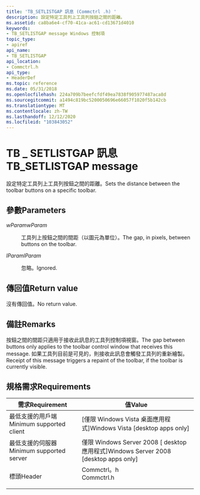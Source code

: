 ```yaml
---
title: 'TB_SETLISTGAP 訊息 (Commctrl .h) '
description: 設定特定工具列上工具列按鈕之間的距離。
ms.assetid: ca8ba6e4-cf70-41ca-ac61-cd13671d4010
keywords:
- TB_SETLISTGAP message Windows 控制項
topic_type:
- apiref
api_name:
- TB_SETLISTGAP
api_location:
- Commctrl.h
api_type:
- HeaderDef
ms.topic: reference
ms.date: 05/31/2018
ms.openlocfilehash: 224a709b7beefcfdf49ea7838f905977487aca8d
ms.sourcegitcommit: a1494c819bc5200050696e66057f1020f5b142cb
ms.translationtype: MT
ms.contentlocale: zh-TW
ms.lasthandoff: 12/12/2020
ms.locfileid: "103843052"
---
```

# <a name="tb_setlistgap-message"></a><span data-ttu-id="bccdc-104">TB \_ SETLISTGAP 訊息</span><span class="sxs-lookup"><span data-stu-id="bccdc-104">TB\_SETLISTGAP message</span></span>

<span data-ttu-id="bccdc-105">設定特定工具列上工具列按鈕之間的距離。</span><span class="sxs-lookup"><span data-stu-id="bccdc-105">Sets the distance between the toolbar buttons on a specific toolbar.</span></span>

## <a name="parameters"></a><span data-ttu-id="bccdc-106">參數</span><span class="sxs-lookup"><span data-stu-id="bccdc-106">Parameters</span></span>

<dl> <dt>

<span data-ttu-id="bccdc-107">*wParam*</span><span class="sxs-lookup"><span data-stu-id="bccdc-107">*wParam*</span></span> 
</dt> <dd>

<span data-ttu-id="bccdc-108">工具列上按鈕之間的間距（以圖元為單位）。</span><span class="sxs-lookup"><span data-stu-id="bccdc-108">The gap, in pixels, between buttons on the toolbar.</span></span>

</dd> <dt>

<span data-ttu-id="bccdc-109">*lParam*</span><span class="sxs-lookup"><span data-stu-id="bccdc-109">*lParam*</span></span> 
</dt> <dd>

<span data-ttu-id="bccdc-110">忽略。</span><span class="sxs-lookup"><span data-stu-id="bccdc-110">Ignored.</span></span>

</dd> </dl>

## <a name="return-value"></a><span data-ttu-id="bccdc-111">傳回值</span><span class="sxs-lookup"><span data-stu-id="bccdc-111">Return value</span></span>

<span data-ttu-id="bccdc-112">沒有傳回值。</span><span class="sxs-lookup"><span data-stu-id="bccdc-112">No return value.</span></span>

## <a name="remarks"></a><span data-ttu-id="bccdc-113">備註</span><span class="sxs-lookup"><span data-stu-id="bccdc-113">Remarks</span></span>

<span data-ttu-id="bccdc-114">按鈕之間的間距只適用于接收此訊息的工具列控制項視窗。</span><span class="sxs-lookup"><span data-stu-id="bccdc-114">The gap between buttons only applies to the toolbar control window that receives this message.</span></span> <span data-ttu-id="bccdc-115">如果工具列目前是可見的，則接收此訊息會觸發工具列的重新繪製。</span><span class="sxs-lookup"><span data-stu-id="bccdc-115">Receipt of this message triggers a repaint of the toolbar, if the toolbar is currently visible.</span></span>

## <a name="requirements"></a><span data-ttu-id="bccdc-116">規格需求</span><span class="sxs-lookup"><span data-stu-id="bccdc-116">Requirements</span></span>



| <span data-ttu-id="bccdc-117">需求</span><span class="sxs-lookup"><span data-stu-id="bccdc-117">Requirement</span></span> | <span data-ttu-id="bccdc-118">值</span><span class="sxs-lookup"><span data-stu-id="bccdc-118">Value</span></span> |
|-------------------------------------|---------------------------------------------------------------------------------------|
| <span data-ttu-id="bccdc-119">最低支援的用戶端</span><span class="sxs-lookup"><span data-stu-id="bccdc-119">Minimum supported client</span></span><br/> | <span data-ttu-id="bccdc-120">\[僅限 Windows Vista 桌面應用程式\]</span><span class="sxs-lookup"><span data-stu-id="bccdc-120">Windows Vista \[desktop apps only\]</span></span><br/>                                        |
| <span data-ttu-id="bccdc-121">最低支援的伺服器</span><span class="sxs-lookup"><span data-stu-id="bccdc-121">Minimum supported server</span></span><br/> | <span data-ttu-id="bccdc-122">僅限 Windows Server 2008 \[ desktop 應用程式\]</span><span class="sxs-lookup"><span data-stu-id="bccdc-122">Windows Server 2008 \[desktop apps only\]</span></span><br/>                                  |
| <span data-ttu-id="bccdc-123">標頭</span><span class="sxs-lookup"><span data-stu-id="bccdc-123">Header</span></span><br/>                   | <dl> <span data-ttu-id="bccdc-124"><dt>Commctrl。h</dt></span><span class="sxs-lookup"><span data-stu-id="bccdc-124"><dt>Commctrl.h</dt></span></span> </dl> |



 

 





